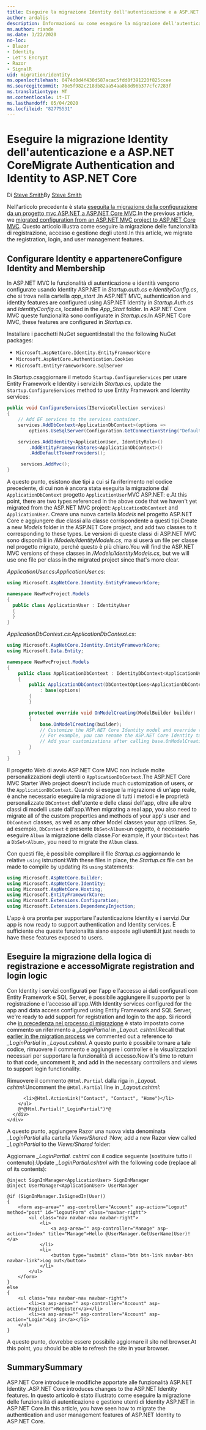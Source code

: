 ```yaml
---
title: Eseguire la migrazione Identity dell'autenticazione e a ASP.NET Core
author: ardalis
description: Informazioni su come eseguire la migrazione dell'autenticazione e dell'identità da un progetto MVC ASP.NET a un progetto MVC ASP.NET Core.
ms.author: riande
ms.date: 3/22/2020
no-loc:
- Blazor
- Identity
- Let's Encrypt
- Razor
- SignalR
uid: migration/identity
ms.openlocfilehash: 0474d0d4f430d587acac5fdd8f391220f825ccee
ms.sourcegitcommit: 70e5f982c218db82aa54aa8b8d96b377cfc7283f
ms.translationtype: MT
ms.contentlocale: it-IT
ms.lasthandoff: 05/04/2020
ms.locfileid: "82775531"
---
```

# <a name="migrate-authentication-and-identity-to-aspnet-core"></a><span data-ttu-id="946a4-103">Eseguire la migrazione Identity dell'autenticazione e a ASP.NET Core</span><span class="sxs-lookup"><span data-stu-id="946a4-103">Migrate Authentication and Identity to ASP.NET Core</span></span>

<span data-ttu-id="946a4-104">Di [Steve Smith](https://ardalis.com/)</span><span class="sxs-lookup"><span data-stu-id="946a4-104">By [Steve Smith](https://ardalis.com/)</span></span>

<span data-ttu-id="946a4-105">Nell'articolo precedente è stata [eseguita la migrazione della configurazione da un progetto mvc ASP.NET a ASP.NET Core MVC](xref:migration/configuration).</span><span class="sxs-lookup"><span data-stu-id="946a4-105">In the previous article, we [migrated configuration from an ASP.NET MVC project to ASP.NET Core MVC](xref:migration/configuration).</span></span> <span data-ttu-id="946a4-106">Questo articolo illustra come eseguire la migrazione delle funzionalità di registrazione, accesso e gestione degli utenti.</span><span class="sxs-lookup"><span data-stu-id="946a4-106">In this article, we migrate the registration, login, and user management features.</span></span>

## <a name="configure-identity-and-membership"></a><span data-ttu-id="946a4-107">Configurare Identity e appartenere</span><span class="sxs-lookup"><span data-stu-id="946a4-107">Configure Identity and Membership</span></span>

<span data-ttu-id="946a4-108">In ASP.NET MVC le funzionalità di autenticazione e identità vengono configurate usando Identity ASP.NET in *Startup.auth.cs* e *IdentityConfig.cs*, che si trova nella cartella *app_start* .</span><span class="sxs-lookup"><span data-stu-id="946a4-108">In ASP.NET MVC, authentication and identity features are configured using ASP.NET Identity in *Startup.Auth.cs* and *IdentityConfig.cs*, located in the *App_Start* folder.</span></span> <span data-ttu-id="946a4-109">In ASP.NET Core MVC queste funzionalità sono configurate in *Startup.cs*.</span><span class="sxs-lookup"><span data-stu-id="946a4-109">In ASP.NET Core MVC, these features are configured in *Startup.cs*.</span></span>

<span data-ttu-id="946a4-110">Installare i pacchetti NuGet seguenti:</span><span class="sxs-lookup"><span data-stu-id="946a4-110">Install the the following NuGet packages:</span></span>

* `Microsoft.AspNetCore.Identity.EntityFrameworkCore`
* `Microsoft.AspNetCore.Authentication.Cookies`
* `Microsoft.EntityFrameworkCore.SqlServer`

<span data-ttu-id="946a4-111">In *Startup.cs*aggiornare il metodo `Startup.ConfigureServices` per usare Entity Framework e Identity i servizi:</span><span class="sxs-lookup"><span data-stu-id="946a4-111">In *Startup.cs*, update the `Startup.ConfigureServices` method to use Entity Framework and Identity services:</span></span>

```csharp
public void ConfigureServices(IServiceCollection services)
{
    // Add EF services to the services container.
    services.AddDbContext<ApplicationDbContext>(options =>
        options.UseSqlServer(Configuration.GetConnectionString("DefaultConnection")));

    services.AddIdentity<ApplicationUser, IdentityRole>()
        .AddEntityFrameworkStores<ApplicationDbContext>()
        .AddDefaultTokenProviders();

     services.AddMvc();
}
```

<span data-ttu-id="946a4-112">A questo punto, esistono due tipi a cui si fa riferimento nel codice precedente, di cui non è ancora stata eseguita la migrazione dal `ApplicationDbContext` progetto `ApplicationUser`MVC ASP.NET: e.</span><span class="sxs-lookup"><span data-stu-id="946a4-112">At this point, there are two types referenced in the above code that we haven't yet migrated from the ASP.NET MVC project: `ApplicationDbContext` and `ApplicationUser`.</span></span> <span data-ttu-id="946a4-113">Creare una nuova cartella *Models* nel progetto ASP.NET Core e aggiungere due classi alla classe corrispondente a questi tipi.</span><span class="sxs-lookup"><span data-stu-id="946a4-113">Create a new *Models* folder in the ASP.NET Core project, and add two classes to it corresponding to these types.</span></span> <span data-ttu-id="946a4-114">Le versioni di queste classi di ASP.NET MVC sono disponibili in */Models/IdentityModels.cs*, ma si userà un file per classe nel progetto migrato, perché questo è più chiaro.</span><span class="sxs-lookup"><span data-stu-id="946a4-114">You will find the ASP.NET MVC versions of these classes in */Models/IdentityModels.cs*, but we will use one file per class in the migrated project since that's more clear.</span></span>

<span data-ttu-id="946a4-115">*ApplicationUser.cs*:</span><span class="sxs-lookup"><span data-stu-id="946a4-115">*ApplicationUser.cs*:</span></span>

```csharp
using Microsoft.AspNetCore.Identity.EntityFrameworkCore;

namespace NewMvcProject.Models
{
  public class ApplicationUser : IdentityUser
  {
  }
}
```

<span data-ttu-id="946a4-116">*ApplicationDbContext.cs*:</span><span class="sxs-lookup"><span data-stu-id="946a4-116">*ApplicationDbContext.cs*:</span></span>

```csharp
using Microsoft.AspNetCore.Identity.EntityFrameworkCore;
using Microsoft.Data.Entity;

namespace NewMvcProject.Models
{
    public class ApplicationDbContext : IdentityDbContext<ApplicationUser>
    {
        public ApplicationDbContext(DbContextOptions<ApplicationDbContext> options)
            : base(options)
        {
        }

        protected override void OnModelCreating(ModelBuilder builder)
        {
            base.OnModelCreating(builder);
            // Customize the ASP.NET Core Identity model and override the defaults if needed.
            // For example, you can rename the ASP.NET Core Identity table names and more.
            // Add your customizations after calling base.OnModelCreating(builder);
        }
    }
}
```

<span data-ttu-id="946a4-117">Il progetto Web di avvio ASP.NET Core MVC non include molte personalizzazioni degli utenti o `ApplicationDbContext`.</span><span class="sxs-lookup"><span data-stu-id="946a4-117">The ASP.NET Core MVC Starter Web project doesn't include much customization of users, or the `ApplicationDbContext`.</span></span> <span data-ttu-id="946a4-118">Quando si esegue la migrazione di un'app reale, è anche necessario eseguire la migrazione di tutti i metodi e le proprietà personalizzate `DbContext` dell'utente e delle classi dell'app, oltre alle altre classi di modelli usate dall'app.</span><span class="sxs-lookup"><span data-stu-id="946a4-118">When migrating a real app, you also need to migrate all of the custom properties and methods of your app's user and `DbContext` classes, as well as any other Model classes your app utilizes.</span></span> <span data-ttu-id="946a4-119">Se, ad esempio, `DbContext` è presente `DbSet<Album>`un oggetto, è necessario eseguire `Album` la migrazione della classe.</span><span class="sxs-lookup"><span data-stu-id="946a4-119">For example, if your `DbContext` has a `DbSet<Album>`, you need to migrate the `Album` class.</span></span>

<span data-ttu-id="946a4-120">Con questi file, è possibile compilare il file *Startup.cs* aggiornando le relative `using` istruzioni:</span><span class="sxs-lookup"><span data-stu-id="946a4-120">With these files in place, the *Startup.cs* file can be made to compile by updating its `using` statements:</span></span>

```csharp
using Microsoft.AspNetCore.Builder;
using Microsoft.AspNetCore.Identity;
using Microsoft.AspNetCore.Hosting;
using Microsoft.EntityFrameworkCore;
using Microsoft.Extensions.Configuration;
using Microsoft.Extensions.DependencyInjection;
```

<span data-ttu-id="946a4-121">L'app è ora pronta per supportare l'autenticazione Identity e i servizi.</span><span class="sxs-lookup"><span data-stu-id="946a4-121">Our app is now ready to support authentication and Identity services.</span></span> <span data-ttu-id="946a4-122">È sufficiente che queste funzionalità siano esposte agli utenti.</span><span class="sxs-lookup"><span data-stu-id="946a4-122">It just needs to have these features exposed to users.</span></span>

## <a name="migrate-registration-and-login-logic"></a><span data-ttu-id="946a4-123">Eseguire la migrazione della logica di registrazione e accesso</span><span class="sxs-lookup"><span data-stu-id="946a4-123">Migrate registration and login logic</span></span>

<span data-ttu-id="946a4-124">Con Identity i servizi configurati per l'app e l'accesso ai dati configurati con Entity Framework e SQL Server, è possibile aggiungere il supporto per la registrazione e l'accesso all'app.</span><span class="sxs-lookup"><span data-stu-id="946a4-124">With Identity services configured for the app and data access configured using Entity Framework and SQL Server, we're ready to add support for registration and login to the app.</span></span> <span data-ttu-id="946a4-125">Si ricordi che [in precedenza nel processo di migrazione](xref:migration/mvc#migrate-the-layout-file) è stato impostato come commento un riferimento a *_LoginPartial* in *_Layout. cshtml*.</span><span class="sxs-lookup"><span data-stu-id="946a4-125">Recall that [earlier in the migration process](xref:migration/mvc#migrate-the-layout-file) we commented out a reference to *_LoginPartial* in *_Layout.cshtml*.</span></span> <span data-ttu-id="946a4-126">A questo punto è possibile tornare a tale codice, rimuovere il commento e aggiungere i controller e le visualizzazioni necessari per supportare la funzionalità di accesso.</span><span class="sxs-lookup"><span data-stu-id="946a4-126">Now it's time to return to that code, uncomment it, and add in the necessary controllers and views to support login functionality.</span></span>

<span data-ttu-id="946a4-127">Rimuovere il commento `@Html.Partial` dalla riga in *_Layout. cshtml*:</span><span class="sxs-lookup"><span data-stu-id="946a4-127">Uncomment the `@Html.Partial` line in *_Layout.cshtml*:</span></span>

```cshtml
      <li>@Html.ActionLink("Contact", "Contact", "Home")</li>
    </ul>
    @*@Html.Partial("_LoginPartial")*@
  </div>
</div>
```

<span data-ttu-id="946a4-128">A questo punto, aggiungere Razor una nuova vista denominata *_LoginPartial* alla cartella *Views/Shared* :</span><span class="sxs-lookup"><span data-stu-id="946a4-128">Now, add a new Razor view called *_LoginPartial* to the *Views/Shared* folder:</span></span>

<span data-ttu-id="946a4-129">Aggiornare *_LoginPartial. cshtml* con il codice seguente (sostituire tutto il contenuto):</span><span class="sxs-lookup"><span data-stu-id="946a4-129">Update *_LoginPartial.cshtml* with the following code (replace all of its contents):</span></span>

```cshtml
@inject SignInManager<ApplicationUser> SignInManager
@inject UserManager<ApplicationUser> UserManager

@if (SignInManager.IsSignedIn(User))
{
    <form asp-area="" asp-controller="Account" asp-action="Logout" method="post" id="logoutForm" class="navbar-right">
        <ul class="nav navbar-nav navbar-right">
            <li>
                <a asp-area="" asp-controller="Manage" asp-action="Index" title="Manage">Hello @UserManager.GetUserName(User)!</a>
            </li>
            <li>
                <button type="submit" class="btn btn-link navbar-btn navbar-link">Log out</button>
            </li>
        </ul>
    </form>
}
else
{
    <ul class="nav navbar-nav navbar-right">
        <li><a asp-area="" asp-controller="Account" asp-action="Register">Register</a></li>
        <li><a asp-area="" asp-controller="Account" asp-action="Login">Log in</a></li>
    </ul>
}
```

<span data-ttu-id="946a4-130">A questo punto, dovrebbe essere possibile aggiornare il sito nel browser.</span><span class="sxs-lookup"><span data-stu-id="946a4-130">At this point, you should be able to refresh the site in your browser.</span></span>

## <a name="summary"></a><span data-ttu-id="946a4-131">Summary</span><span class="sxs-lookup"><span data-stu-id="946a4-131">Summary</span></span>

<span data-ttu-id="946a4-132">ASP.NET Core introduce le modifiche apportate alle funzionalità ASP.NET Identity .</span><span class="sxs-lookup"><span data-stu-id="946a4-132">ASP.NET Core introduces changes to the ASP.NET Identity features.</span></span> <span data-ttu-id="946a4-133">In questo articolo è stato illustrato come eseguire la migrazione delle funzionalità di autenticazione e gestione utenti di Identity ASP.NET in ASP.NET Core.</span><span class="sxs-lookup"><span data-stu-id="946a4-133">In this article, you have seen how to migrate the authentication and user management features of ASP.NET Identity to ASP.NET Core.</span></span>
